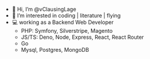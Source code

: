- 👋 Hi, I’m @vClausingLage
- 👀 I’m interested in coding | literature | flying
- 💻 working as a Backend Web Developer
  - PHP: Symfony, Silverstripe, Magento
  - JS/TS: Deno, Node, Express, React, React Router
  - Go
  - Mysql, Postgres, MongoDB
<!---
vClausingLage/vClausingLage is a ✨ special ✨ repository because its `README.md` (this file) appears on your GitHub profile.
You can click the Preview link to take a look at your changes.
--->
